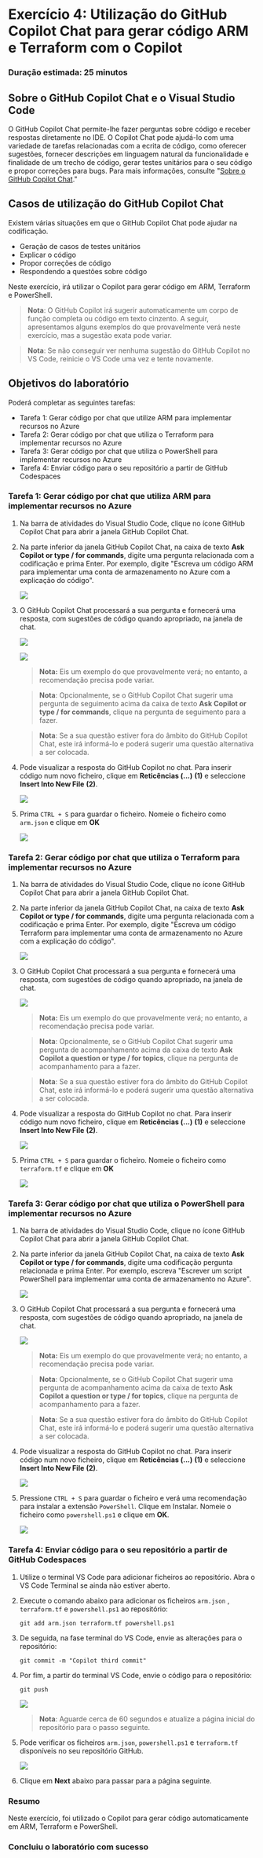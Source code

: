 # Exercício 4: Utilização do GitHub Copilot Chat para gerar código ARM e Terraform com o Copilot

### Duração estimada: 25 minutos

## Sobre o GitHub Copilot Chat e o Visual Studio Code

O GitHub Copilot Chat permite-lhe fazer perguntas sobre código e receber respostas diretamente no IDE. O Copilot Chat pode ajudá-lo com uma variedade de tarefas relacionadas com a ecrita de código, como oferecer sugestões, fornecer descrições em linguagem natural da funcionalidade e finalidade de um trecho de código, gerar testes unitários para o seu código e propor correções para bugs. Para mais informações, consulte "[Sobre o GitHub Copilot Chat](https://docs.github.com/en/copilot/github-copilot-chat/about-github-copilot-chat)."

## Casos de utilização do GitHub Copilot Chat

Existem várias situações em que o GitHub Copilot Chat pode ajudar na codificação.

 - Geração de casos de testes unitários
 - Explicar o código
 - Propor correções de código
 - Respondendo a questões sobre código

Neste exercício, irá utilizar o Copilot para gerar código em ARM, Terraform e PowerShell.

> **Nota**: O GitHub Copilot irá sugerir automaticamente um corpo de função completa ou código em texto cinzento. A seguir, apresentamos alguns exemplos do que provavelmente verá neste exercício, mas a sugestão exata pode variar.

>**Nota**: Se não conseguir ver nenhuma sugestão do GitHub Copilot no VS Code, reinicie o VS Code uma vez e tente novamente.

## Objetivos do laboratório

Poderá completar as seguintes tarefas:

- Tarefa 1: Gerar código por chat que utilize ARM para implementar recursos no Azure
- Tarefa 2: Gerar código por chat que utiliza o Terraform para implementar recursos no Azure
- Tarefa 3: Gerar código por chat que utiliza o PowerShell para implementar recursos no Azure
- Tarefa 4: Enviar código para o seu repositório a partir de GitHub Codespaces

### Tarefa 1: Gerar código por chat que utiliza ARM para implementar recursos no Azure

1. Na barra de atividades do Visual Studio Code, clique no ícone GitHub Copilot Chat para abrir a janela GitHub Copilot Chat.

1. Na parte inferior da janela GitHub Copilot Chat, na caixa de texto **Ask Copilot or type / for commands**, digite uma pergunta relacionada com a codificação e prima Enter. Por exemplo, digite "Escreva um código ARM para implementar uma conta de armazenamento no Azure com a explicação do código".

   ![](../../media/create-arm.png)

1. O GitHub Copilot Chat processará a sua pergunta e fornecerá uma resposta, com sugestões de código quando apropriado, na janela de chat.

   ![](../../media/arm-output1.png)

   ![](../../media/arm-output2.png)

    > **Nota:** Eis um exemplo do que provavelmente verá; no entanto, a recomendação precisa pode variar.

    > **Nota**: Opcionalmente, se o GitHub Copilot Chat sugerir uma pergunta de seguimento acima da caixa de texto **Ask Copilot or type / for commands**, clique na pergunta de seguimento para a fazer.

    > **Nota**: Se a sua questão estiver fora do âmbito do GitHub Copilot Chat, este irá informá-lo e poderá sugerir uma questão alternativa a ser colocada.

1. Pode visualizar a resposta do GitHub Copilot no chat. Para inserir código num novo ficheiro, clique em **Reticências (...)** **(1)** e seleccione **Insert Into New File** **(2)**.

   ![](../../media/arm-new-file.png)

1. Prima `CTRL + S` para guardar o ficheiro. Nomeie o ficheiro como `arm.json` e clique em **OK**

   ![](../../media/arm-save.png)

### Tarefa 2: Gerar código por chat que utiliza o Terraform para implementar recursos no Azure

1. Na barra de atividades do Visual Studio Code, clique no ícone GitHub Copilot Chat para abrir a janela GitHub Copilot Chat.

1. Na parte inferior da janela GitHub Copilot Chat, na caixa de texto **Ask Copilot or type / for commands**, digite uma pergunta relacionada com a codificação e prima Enter. Por exemplo, digite "Escreva um código Terraform para implementar uma conta de armazenamento no Azure com a explicação do código".

   ![](../../media/create-terraform.png)

1. O GitHub Copilot Chat processará a sua pergunta e fornecerá uma resposta, com sugestões de código quando apropriado, na janela de chat.

   ![](../../media/terraform.png)

    > **Nota:** Eis um exemplo do que provavelmente verá; no entanto, a recomendação precisa pode variar.

    > **Nota**: Opcionalmente, se o GitHub Copilot Chat sugerir uma pergunta de acompanhamento acima da caixa de texto **Ask Copilot a question or type / for topics**, clique na pergunta de acompanhamento para a fazer.

    > **Nota**: Se a sua questão estiver fora do âmbito do GitHub Copilot Chat, este irá informá-lo e poderá sugerir uma questão alternativa a ser colocada.

1. Pode visualizar a resposta do GitHub Copilot no chat. Para inserir código num novo ficheiro, clique em **Reticências (...)** **(1)** e seleccione **Insert Into New File** **(2)**.

   ![](../../media/terraform-new-file.png)

1. Prima `CTRL + S` para guardar o ficheiro. Nomeie o ficheiro como `terraform.tf` e clique em **OK**

   ![](../../media/terraform-save.png)

### Tarefa 3: Gerar código por chat que utiliza o PowerShell para implementar recursos no Azure

1. Na barra de atividades do Visual Studio Code, clique no ícone GitHub Copilot Chat para abrir a janela GitHub Copilot Chat.

1. Na parte inferior da janela GitHub Copilot Chat, na caixa de texto **Ask Copilot or type / for commands**, digite uma codificação pergunta relacionada e prima Enter. Por exemplo, escreva "Escrever um script PowerShell para implementar uma conta de armazenamento no Azure".

   ![](../../media/create-powershell.png)

1. O GitHub Copilot Chat processará a sua pergunta e fornecerá uma resposta, com sugestões de código quando apropriado, na janela de chat.

   ![](../../media/ps-output.png)

    > **Nota:** Eis um exemplo do que provavelmente verá; no entanto, a recomendação precisa pode variar.

    > **Nota**: Opcionalmente, se o GitHub Copilot Chat sugerir uma pergunta de acompanhamento acima da caixa de texto **Ask Copilot a question or type / for topics**, clique na pergunta de acompanhamento para a fazer.

    > **Nota**: Se a sua questão estiver fora do âmbito do GitHub Copilot Chat, este irá informá-lo e poderá sugerir uma questão alternativa a ser colocada.

1. Pode visualizar a resposta do GitHub Copilot no chat. Para inserir código num novo ficheiro, clique em **Reticências (...)** **(1)** e seleccione **Insert Into New File** **(2)**.

   ![](../../media/ps-newfile.png)

1. Pressione `CTRL + S` para guardar o ficheiro e verá uma recomendação para instalar a extensão `PowerShell`. Clique em Instalar. Nomeie o ficheiro como `powershell.ps1` e clique em **OK**.

   ![](../../media/ps-save.png)

### Tarefa 4: Enviar código para o seu repositório a partir de GitHub Codespaces

1. Utilize o terminal VS Code para adicionar ficheiros ao repositório. Abra o VS Code Terminal se ainda não estiver aberto.

1. Execute o comando abaixo para adicionar os ficheiros `arm.json` , `terraform.tf` e `powershell.ps1` ao repositório:

    ```
    git add arm.json terraform.tf powershell.ps1
    ```

1. De seguida, na fase terminal do VS Code, envie as alterações para o repositório:

    ```
    git commit -m "Copilot third commit"
    ```

1. Por fim, a partir do terminal VS Code, envie o código para o repositório:

    ```
    git push
    ```

   ![](../../media/ex-4-push5.png)

   >**Nota**: Aguarde cerca de 60 segundos e atualize a página inicial do repositório para o passo seguinte.

1. Pode verificar os ficheiros `arm.json`, `powershell.ps1` e `terraform.tf` disponíveis no seu repositório GitHub.

   ![](../../media/ex-4-github5.png)

1. Clique em **Next** abaixo para passar para a página seguinte.

### Resumo

Neste exercício, foi utilizado o Copilot para gerar código automaticamente em ARM, Terraform e PowerShell.

### Concluiu o laboratório com sucesso

